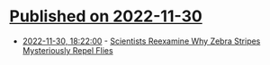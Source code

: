 # [Published on 2022-11-30](index.md)

* [2022-11-30, 18:22:00](https://soylentnews.org/article.pl?sid=22/11/30/1210221&from=rss) - [Scientists Reexamine Why Zebra Stripes Mysteriously Repel Flies](https://soylentnews.org/article.pl?sid=22/11/30/1210221&from=rss)
